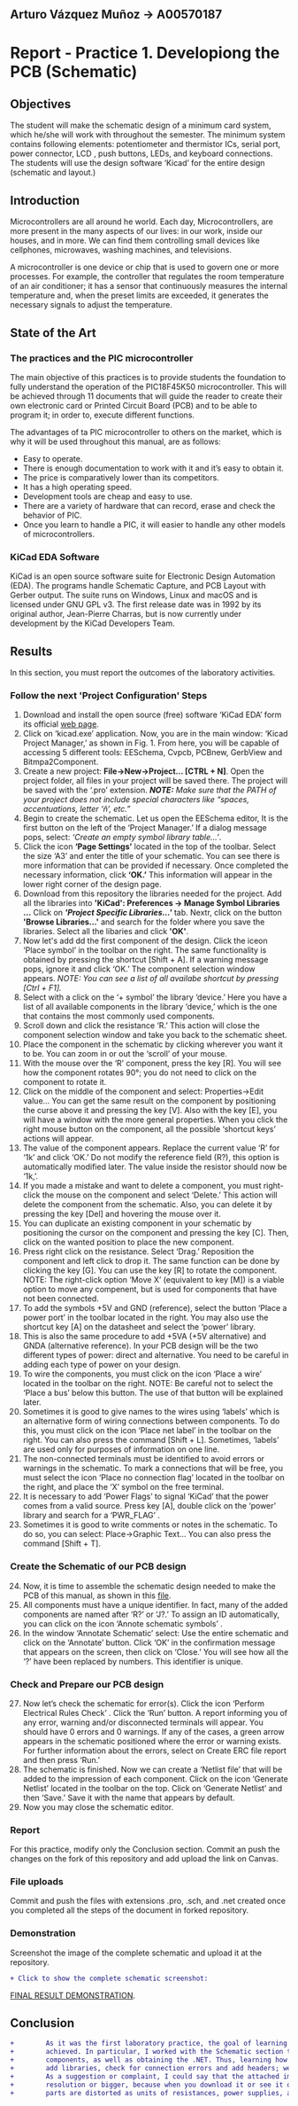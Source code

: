 ## Arturo Vázquez Muñoz → A00570187
# Report - Practice 1. Developiong the PCB (Schematic)

## Objectives

The student will make the schematic design of a minimum card system, which he/she will work with throughout the semester. The minimum system contains following elements: potentiometer and thermistor ICs, serial port, power connector, LCD , push buttons,  LEDs, and keyboard connections. The students will use the design software ‘Kicad’ for the entire design (schematic and layout.)

## Introduction

Microcontrollers are all around  he world. Each day, Microcontrollers, are more present in the many aspects of our lives: in our work, inside our houses, and in more. We can find them controlling small devices like cellphones, microwaves, washing machines, and televisions.

A microcontroller is one device or chip that is used to govern one or more processes. For example, the controller that regulates the room temperature of an air conditioner; it has a sensor that continuously measures the internal temperature and, when the preset limits are exceeded, it generates the necessary signals to adjust the temperature.

## State of the Art

### The practices and the PIC microcontroller

The main objective of this practices is to provide students the foundation to fully understand the operation of the PIC18F45K50 microcontroller. This will be achieved through 11 documents that will guide the reader to create their own electronic card or Printed Circuit Board (PCB) and to be able to program it; in order to, execute different functions.

The advantages of ta PIC microcontroller to others on the market, which is why it will be used throughout this manual, are as follows:

- Easy to operate.
- There is enough documentation to work with it and it’s easy to obtain it.
- The price is comparatively lower than its competitors.
- It has a high operating speed.
- Development tools are cheap and easy to use.
- There are a variety of hardware that can record, erase and check the behavior of PIC.
- Once you learn to handle a PIC, it will easier to handle any other models of microcontrollers.


### KiCad EDA Software

KiCad is an open source software suite for Electronic Design Automation (EDA). The programs handle Schematic Capture,
and PCB Layout with Gerber output. The suite runs on Windows, Linux and macOS and is licensed under GNU GPL v3. The
first release date was in 1992 by its original author, Jean-Pierre Charras, but is now currently under development by
the KiCad Developers Team. 

## Results

In this section, you must report the outcomes of the laboratory activities.

### Follow the next 'Project Configuration' Steps

1. Download and install the open source (free) software ‘KiCad EDA’ form its official [web page](https://kicad-pcb.org/).  
2. Click on ‘kicad.exe’ application. Now, you are in the main window: ‘Kicad Project Manager,’ as shown in Fig. 1. From here, you will be capable of accessing 5 different tools: EESchema, Cvpcb, PCBnew, GerbView and Bitmpa2Component.
3. Create a new project: **File→New→Project… [CTRL + N]**. Open the project folder, all files in your project will be saved there. The project will be saved with the ‘.pro’ extension. 
***NOTE:*** *Make sure that the PATH of your project does not include special characters like “spaces, accentuations, letter ‘ñ’, etc.”*
4. Begin to create the schematic. Let us open the EESchema editor, It is the first button on the left of the ‘Project Manager.’ If a dialog message pops, select: *‘Create an empty symbol library table…’*.
5. Click the icon **‘Page Settings’**  located in the top of the toolbar. Select the size ‘A3’ and enter the title of your schematic. You can see there is more information that can be provided if necessary. Once completed the necessary information, click **‘OK.’** This information will appear in the lower right corner of the design page. 
6. Download from this repository the libraries needed for the project. Add all the libraries into **'KiCad': Preferences
   -> Manage Symbol Libraries ...** Click on ***'Project Specific Libraries...'*** tab. Nextr, click on the button
   **'Browse Libraries...'** and search for the folder where you save the libraries. Select all the libaries and click
   **'OK'**.
7. Now let's add      dd the first component of the design. Click the iceon ‘Place symbol’  in the toolbar on the right.
   The same functionality is obtained by pressing the shortcut [Shift + A]. If a warning message pops, ignore it and
   click ‘OK.’ The component selection window appears. *NOTE: You can see a list of all availabe shortcut by pressing [Ctrl + F1].*
8. Select with a click on the ‘+ symbol’ the library ‘device.’ Here you have a list of all available components in the library ‘device,’ which is the one that contains the most commonly used components.
9. Scroll down and click the resistance ‘R.’ This action will close the component selection window and take you back to the schematic sheet.
10. Place the component in the schematic by clicking wherever you want it to be. You can zoom in or out the ‘scroll’ of your mouse.
11. With the mouse over the ‘R’ component, press the key [R]. You will see how the component rotates 90°; you do not need to click on the component to rotate it.
12. Click on the middle of the component and select: Properties→Edit value... You can get the same result on the component by positioning the curse above it and pressing the key [V]. Also with the key [E], you will have a window with the more general properties. When you click the right mouse button on the component, all the possible ‘shortcut keys’ actions will appear.
13. The value of the component appears. Replace the current value ‘R’ for ‘1k’ and click ‘OK.’ Do not modify the reference field (R?), this option is automatically modified later. The value inside the resistor should now be ‘1k,’.
14. If you made a mistake and want to delete a component, you must right-click the mouse on the component and select ‘Delete.’ This action will delete the component from the schematic. Also, you can delete it by pressing the key [Del] and hovering the mouse over it.
15. You can duplicate an existing component in your schematic by positioning the cursor on the component and pressing the key [C]. Then, click on the wanted position to place the new component.
16. Press right click on the resistance. Select ‘Drag.’ Reposition the component and left click to drop it. The same function can be done by clicking the key [G]. You can use the key [R] to rotate the component. NOTE: The right-click option ‘Move X’ (equivalent to key [M]) is a viable option to move any compenent, but is used for components that have not been connected.
17. To add the symbols +5V and GND (reference), select the button ‘Place a power port’  in the toolbar located in the right. You may also use the shortcut key [A] on the datasheet and select the ‘power’ library.
18. This is also the same procedure to add +5VA (+5V alternative) and GNDA (alternative reference). In your PCB design will be the two different types of power: direct and alternative. You need to be careful in adding each type of power on your design.
19. To wire the components, you must click on the icon ‘Place a wire’  located in the toolbar on the right. NOTE: Be careful not to select the ‘Place a bus’ below this button. The use of that button will be explained later.
20. Sometimes it is good to give names to the wires using ‘labels’ which is an alternative form of wiring connections between components. To do this, you must click on the icon ‘Place net label’  in the toolbar on the right. You can also press the command [Shift + L]. Sometimes, ‘labels’ are used only for purposes of information on one line.
21. The non-connected terminals must be identified to avoid errors or warnings in the schematic. To mark a connections that will be free, you must select the icon ‘Place no connection flag’  located in the toolbar on the right, and place the ‘X’ symbol on the free terminal.
22. It is necessary to add ‘Power Flags’ to signal ‘KiCad’ that the power comes from a valid source. Press key [A], double click on the ‘power’ library and search for a ‘PWR_FLAG’ .
23. Sometimes it is good to write comments or notes in the schematic. To do so, you can select: Place→Graphic Text… You can also press the command [Shift + T].

### Create the Schematic of our PCB design

24. Now, it is time to assemble the schematic design needed to make the PCB of this manual, as shown in this
    [file](./Minimum_card_system.pdf).
25. All components must have a unique identifier. In fact, many of the added components are named after ‘R?’ or ‘J?.’ To assign an ID automatically, you can click on the icon ‘Annote schematic symbols’ .
26. In the window ‘Annotate Schematic’ select: Use the entire schematic and click on the ‘Annotate’ button. Click ‘OK’ in the confirmation message that appears on the screen, then click on ‘Close.’ You will see how all the ‘?’ have been replaced by numbers. This identifier is unique.

### Check and Prepare our PCB design

27.  Now let’s check the schematic for error(s). Click the icon ‘Perform Electrical Rules Check’ . Click the ‘Run’ button. A report informing you of any error, warning and/or disconnected terminals will appear. You should have 0 errors and 0 warnings. If any of the cases, a green arrow appears in the schematic positioned where the error or warning exists. For further information about the errors, select on Create ERC file report and then press ‘Run.’ 
28. The schematic is finished. Now we can create a ‘Netlist file’ that will be added to the impression of each component. Click on the icon ‘Generate Netlist’  located in the toolbar on the top. Click on ‘Generate Netlist’ and then ‘Save.’ Save it with the name that appears by default.
29. Now you may close the schematic editor.

### Report
For this practice, modify only the Conclusion section. Commit an push the changes on the fork of this repository and add
upload the link on Canvas.

### File uploads
Commit and push the files with extensions .pro, .sch, and .net created once you completed all the steps of the document
in forked repository.

### Demonstration
Screenshot the image of the complete schematic and upload it at the repository.
```diff
+ Click to show the complete schematic screenshot: 

```
[FINAL RESULT DEMONSTRATION](./P1_Schematic_AVM.pdf).

## Conclusion
```diff
+        As it was the first laboratory practice, the goal of learning how to familiarize ourselves with KiCad software was 
+        achieved. In particular, I worked with the Schematic section to generate the electronic diagrams with the different
+        components, as well as obtaining the .NET. Thus, learning how to use the shortcuts (as "G" to grab or "C" to duplicate),
+        add libraries, check for connection errors and add headers; were of great importance and helpful for the next deliveries. 
+        As a suggestion or complaint, I could say that the attached image of the schematic to be made, should be in a better 
+        resolution or bigger, because when you download it or see it online, you can not appreciate the small details or some 
+        parts are distorted as units of resistances, power supplies, among others. 
```

